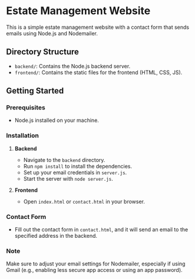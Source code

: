 # Estate Management Website

This is a simple estate management website with a contact form that sends emails using Node.js and Nodemailer.

## Directory Structure

- `backend/`: Contains the Node.js backend server.
- `frontend/`: Contains the static files for the frontend (HTML, CSS, JS).

## Getting Started

### Prerequisites

- Node.js installed on your machine.

### Installation

1. **Backend**
   - Navigate to the `backend` directory.
   - Run `npm install` to install the dependencies.
   - Set up your email credentials in `server.js`.
   - Start the server with `node server.js`.

2. **Frontend**
   - Open `index.html` or `contact.html` in your browser.

### Contact Form

- Fill out the contact form in `contact.html`, and it will send an email to the specified address in the backend.

### Note

Make sure to adjust your email settings for Nodemailer, especially if using Gmail (e.g., enabling less secure app access or using an app password).
